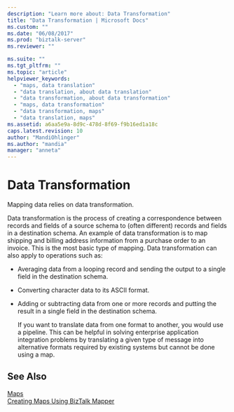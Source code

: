 ```yaml
---
description: "Learn more about: Data Transformation"
title: "Data Transformation | Microsoft Docs"
ms.custom: ""
ms.date: "06/08/2017"
ms.prod: "biztalk-server"
ms.reviewer: ""

ms.suite: ""
ms.tgt_pltfrm: ""
ms.topic: "article"
helpviewer_keywords: 
  - "maps, data translation"
  - "data translation, about data translation"
  - "data transformation, about data transformation"
  - "maps, data transformation"
  - "data transformation, maps"
  - "data translation, maps"
ms.assetid: a6aa5e9a-8d9c-478d-8f69-f9b16ed1a18c
caps.latest.revision: 10
author: "MandiOhlinger"
ms.author: "mandia"
manager: "anneta"
---
```

# Data Transformation
Mapping data relies on data transformation.  
  
 Data transformation is the process of creating a correspondence between records and fields of a source schema to (often different) records and fields in a destination schema. An example of data transformation is to map shipping and billing address information from a purchase order to an invoice. This is the most basic type of mapping. Data transformation can also apply to operations such as:  
  
- Averaging data from a looping record and sending the output to a single field in the destination schema.  
  
- Converting character data to its ASCII format.  
  
- Adding or subtracting data from one or more records and putting the result in a single field in the destination schema.  
  
  If you want to translate data from one format to another, you would use a pipeline. This can be helpful in solving enterprise application integration problems by translating a given type of message into alternative formats required by existing systems but cannot be done using a map.  
  
## See Also  
 [Maps](../core/maps.md)   
 [Creating Maps Using BizTalk Mapper](../core/creating-maps-using-biztalk-mapper.md)
